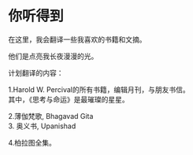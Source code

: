 # 你听得到

在这里，我会翻译一些我喜欢的书籍和文摘。

他们是点亮我长夜漫漫的光。

计划翻译的内容：

1.Harold W. Percival的所有书籍，编辑月刊，与朋友书信。
<br>其中，《思考与命运》是最璀璨的星星。

2.薄伽梵歌, Bhagavad Gita
<br>3. 奥义书, Upanishad

4.柏拉图全集。


